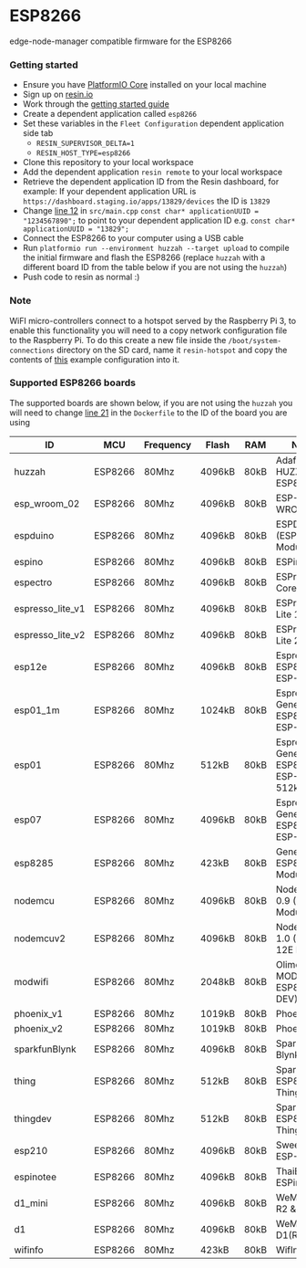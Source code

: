# ESP8266
edge-node-manager compatible firmware for the ESP8266

### Getting started
 - Ensure you have [PlatformIO Core](http://docs.platformio.org/en/latest/installation.html) installed on your local machine
 - Sign up on [resin.io](https://dashboard.resin.io/signup)
 - Work through the [getting started guide](https://docs.resin.io/raspberrypi3/nodejs/getting-started/)
 - Create a dependent application called `esp8266`
 - Set these variables in the `Fleet Configuration` dependent application side tab
    - `RESIN_SUPERVISOR_DELTA=1`
    - `RESIN_HOST_TYPE=esp8266`
 - Clone this repository to your local workspace
 - Add the dependent application `resin remote` to your local workspace
 - Retrieve the dependent application ID from the Resin dashboard, for example: If your dependent application URL is
 `https://dashboard.staging.io/apps/13829/devices` the ID is `13829`
 - Change [line 12](https://github.com/resin-io-projects/esp8266/blob/master/src/main.cpp#L12) in `src/main.cpp` `const char* applicationUUID = "1234567890";` to point to your dependent application ID e.g. `const char* applicationUUID = "13829";`
 - Connect the ESP8266 to your computer using a USB cable
 - Run `platformio run --environment huzzah --target upload` to compile the initial firmware and flash the ESP8266 (replace `huzzah` with a different board ID from the table below if you are not using the `huzzah`)
 - Push code to resin as normal :)

### Note
WiFI micro-controllers connect to a hotspot served by the Raspberry Pi 3, to enable this functionality you will need to a copy network configuration file to the Raspberry Pi.
To do this create a new file inside the `/boot/system-connections` directory on the SD card, name it `resin-hotspot` and copy the contents of [this](http://github.com/resin-io/edge-node-manager/resin-hotspot) example configuration into it.

### Supported ESP8266 boards
The supported boards are shown below, if you are not using the `huzzah` you will need to change [line 21](https://github.com/resin-io-projects/esp8266/blob/master/Dockerfile#L21) in the `Dockerfile` to the ID of the board you are using

| ID               | MCU     | Frequency | Flash  | RAM  | Name                                  |
|------------------|---------|-----------|--------|------|---------------------------------------|
| huzzah           | ESP8266 | 80Mhz     | 4096kB | 80kB | Adafruit HUZZAH ESP8266               |
| esp_wroom_02     | ESP8266 | 80Mhz     | 4096kB | 80kB | ESP-WROOM-02                          |
| espduino         | ESP8266 | 80Mhz     | 4096kB | 80kB | ESPDuino (ESP-13 Module)              |
| espino           | ESP8266 | 80Mhz     | 4096kB | 80kB | ESPino                                |
| espectro         | ESP8266 | 80Mhz     | 4096kB | 80kB | ESPrectro Core                        |
| espresso_lite_v1 | ESP8266 | 80Mhz     | 4096kB | 80kB | ESPresso Lite 1.0                     |
| espresso_lite_v2 | ESP8266 | 80Mhz     | 4096kB | 80kB | ESPresso Lite 2.0                     |
| esp12e           | ESP8266 | 80Mhz     | 4096kB | 80kB | Espressif ESP8266 ESP-12E             |
| esp01_1m         | ESP8266 | 80Mhz     | 1024kB | 80kB | Espressif Generic ESP8266 ESP-01 1M   |
| esp01            | ESP8266 | 80Mhz     | 512kB  | 80kB | Espressif Generic ESP8266 ESP-01 512k |
| esp07            | ESP8266 | 80Mhz     | 4096kB | 80kB | Espressif Generic ESP8266 ESP-07      |
| esp8285          | ESP8266 | 80Mhz     | 423kB  | 80kB | Generic ESP8285 Module                |
| nodemcu          | ESP8266 | 80Mhz     | 4096kB | 80kB | NodeMCU 0.9 (ESP-12 Module)           |
| nodemcuv2        | ESP8266 | 80Mhz     | 4096kB | 80kB | NodeMCU 1.0 (ESP-12E Module)          |
| modwifi          | ESP8266 | 80Mhz     | 2048kB | 80kB | Olimex MOD-WIFI-ESP8266(-DEV)         |
| phoenix_v1       | ESP8266 | 80Mhz     | 1019kB | 80kB | Phoenix 1.0                           |
| phoenix_v2       | ESP8266 | 80Mhz     | 1019kB | 80kB | Phoenix 2.0                           |
| sparkfunBlynk    | ESP8266 | 80Mhz     | 4096kB | 80kB | SparkFun Blynk Board                  |
| thing            | ESP8266 | 80Mhz     | 512kB  | 80kB | SparkFun ESP8266 Thing                |
| thingdev         | ESP8266 | 80Mhz     | 512kB  | 80kB | SparkFun ESP8266 Thing Dev            |
| esp210           | ESP8266 | 80Mhz     | 4096kB | 80kB | SweetPea ESP-210                      |
| espinotee        | ESP8266 | 80Mhz     | 4096kB | 80kB | ThaiEasyElec ESPino                   |
| d1_mini          | ESP8266 | 80Mhz     | 4096kB | 80kB | WeMos D1 R2 & mini                    |
| d1               | ESP8266 | 80Mhz     | 4096kB | 80kB | WeMos D1(Retired)                     |
| wifinfo          | ESP8266 | 80Mhz     | 423kB  | 80kB | WifInfo                               |
